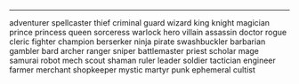 ---
adventurer
spellcaster
thief
criminal
guard
wizard
king
knight
magician
prince
princess
queen
sorceress
warlock
hero
villain
assassin
doctor
rogue
cleric
fighter
champion
berserker
ninja
pirate
swashbuckler
barbarian
gambler
bard
archer
ranger
sniper
battlemaster
priest
scholar
mage
samurai
robot
mech
scout
shaman
ruler
leader
soldier
tactician
engineer
farmer
merchant
shopkeeper
mystic
martyr
punk
ephemeral
cultist
